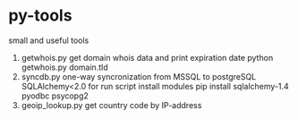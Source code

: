 # py-tools
 small and useful tools

1. getwhois.py 
	get domain  whois data and print expiration date
	python getwhois.py domain.tld
2. syncdb.py
	one-way syncronization from MSSQL to postgreSQL
	SQLAlchemy<2.0
	for run script install modules
	    pip install sqlalchemy-1.4 pyodbc psycopg2
3. geoip_lookup.py
	get country code by IP-address
	
